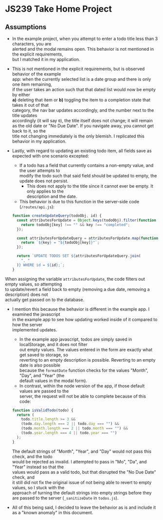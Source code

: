 # JS239 Take Home Project

## Assumptions

- In the example project, when you attempt to enter a todo title less than 3 characters, you are  
  alerted and the modal remains open. This behavior is not mentioned in the explicit requirements,  
  but I matched it in my application.

- This is not mentioned in the explicit requirements, but is observed behavior of the example  
  app: when the currently selected list is a date group and there is only one item remaining,  
  if the user takes an action such that that dated list would now be empty by either  
   **a)** deleting that item or **b)** toggling the item to a completion state that takes it out of that  
   category, the nav bar updates accordingly, and the number next to the title updates  
   accordingly (it will say `0`), the title itself does not change; it will remain  
   as the old date or "No Due Date". If you navigate away, you cannot get back to it, so the  
   title not changing immediately is the only blemish. I replicated this behavior in my application.

- Lastly, with regard to updating an existing todo item, all fields save as expected with one scenario excepted:

  - If a todo has a field that currently contains a non-empty value, and the user attempts to  
    modify the todo such that said field should be updated to empty, the update does not persist.
    - This does not apply to the title since it cannot ever be empty. It only applies to the  
      description and the date.
  - This behavior is due to this function in the server-side code (`/routes/api.js`):

  ```javascript
  function createUpdateQuery(todoObj, id) {
    const attributesForUpdate = Object.keys(todoObj).filter(function (key) {
      return todoObj[key] !== "" && key !== "completed";
    });

    const attributesForUpdateQuery = attributesForUpdate.map(function (key) {
      return `${key} = "${todoObj[key]}"`;
    });

    return `UPDATE TODOS SET ${attributesForUpdateQuery.join(
      ", "
    )} WHERE id = ${id};`;
  }
  ```

When assigning the variable `attributesForUpdate`, the code filters out empty values, so attempting  
to update/revert a field back to empty (removing a due date, removing a description) does not  
actually get passed on to the database.

- I mention this because the behavior is different in the example app. I examined the javascript  
  in the example app to see how updating worked inside of it compared to how the server  
  implemented updates.

  - In the example app javascript, todos are simply saved in localStorage, and it does not filter  
    out empty values. The values entered in the form are exactly what get saved to storage, so  
    reverting to an empty description is possible.
    Reverting to an empty date is also possible  
     because the `formatDate` function checks for the values "Month", "Day", and "Year" (the  
     default values in the modal form).
  - In contrast, within the node version of the app, if those default values are passed to the  
    server, the request will not be able to complete because of this code:

  ```javascript
  function isValidTodo(todo) {
    return (
      todo.title.length >= 3 &&
      (todo.day.length === 2 || todo.day === "") &&
      (todo.month.length === 2 || todo.month === "") &&
      (todo.year.length === 4 || todo.year === "")
    );
  }
  ```

  The default strings of "Month", "Year", and "Day" would not pass this check, and the todo  
   would be rejected as invalid. I attempted to pass in "Mo", "Da", and "Year" instead so that the  
   values would pass as a valid todo, but that disrupted the "No Due Date" check, and  
   it still did not fix the original issue of not being able to revert to empty values, so I stuck with the  
   approach of turning the default strings into empty strings before they are passed to the server (`_sanitizeDate` in `todos.js`).

- All of this being said, I decided to leave the behavior as is and include it as a "known anomaly" in this document.
